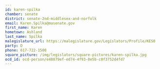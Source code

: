 ```yaml
---
id: karen-spilka
chamber: senate
district: senate-2nd-middlesex-and-norfolk
email: Karen.Spilka@masenate.gov
first_name: Karen
hometown: Ashland
last_name: Spilka
malegislature_url: https://malegislature.gov/Legislators/Profile/KES0
party: D
phone: 617-722-1500
square_picture: /img/legislators/square-pictures/karen-spilka.jpg
ocd_id: ocd-person/e48879ef-ed74-4f93-8e5b-c0f3752d4fd7
---
```

